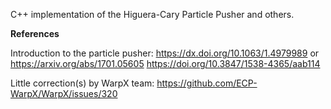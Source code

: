 C++ implementation of the Higuera-Cary Particle Pusher and others.

**References**

Introduction to the particle pusher: 
https://dx.doi.org/10.1063/1.4979989 or https://arxiv.org/abs/1701.05605
https://doi.org/10.3847/1538-4365/aab114

Little correction(s) by WarpX team: 
https://github.com/ECP-WarpX/WarpX/issues/320
